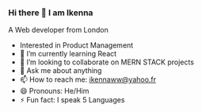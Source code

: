 ### Hi there 👋 I am Ikenna

A Web developer from London
- Interested in Product Management
- 🌱 I’m currently learning React
- 👯 I’m looking to collaborate on MERN STACK projects
- 💬 Ask me about anything
- 📫 How to reach me: ikennaww@yahoo.fr
- 😄 Pronouns: He/Him
- ⚡ Fun fact: I speak 5 Languages
